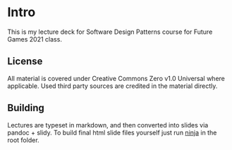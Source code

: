 # Intro

This is my lecture deck for Software Design Patterns course for Future Games 2021 class.

## License

All material is covered under Creative Commons Zero v1.0 Universal where applicable.
Used third party sources are credited in the material directly.

## Building

Lectures are typeset in markdown, and then converted into slides via pandoc + slidy.
To build final html slide files yourself just run [ninja](https://ninja-build.org/) in the root folder.
